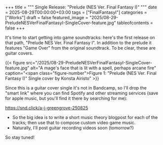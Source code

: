 +++
title = """
  Single Release: "Prelude (NES Ver. Final Fantasy I)"
  """
date = 2025-08-29T00:00:00+03:00
tags = ["FinalFantasyI"]
categories = ["Works"]
draft = false
featured_image = "2025/08-29-PreludeNESVerFinalFantasyI-SingleCover-feature.jpg"
tableofcontents = false
+++

It's time to start getting into game soundtracks:
here's the first release on that path,
"Prelude NES Ver. Final Fantasy I".
In addition to the prelude it features "Game Over"
from the original soundtrack.
To be clear, these are guitar covers.

<a id="figure--fig:PreludeNESVerFinalFantasyI-SingleCover-KonstaAiristo"></a>

{{< figure src="/2025/08-29-PreludeNESVerFinalFantasyI-SingleCover-feature.jpg" alt="A mage's face that is lit with a spell, perhaps arcane fire" caption="<span class=\"figure-number\">Figure 1: </span>\"Prelude (NES Ver. Final Fantasy I)\" Single cover by Konsta Airisto" >}}

Since this is a guitar cover single it's not in Bandcamp,
so I'll drop the "smart link" where you can find
Spotify and other streaming services (save for
apple music, but you'll find it there by searching for me):

<https://snd.click/a-j-greengrove-250825>

-   So the big idea is to write a short music theory blogpost
    for each of the tracks; then use that to compose custom
    video game music.
-   Naturally, I'll post guitar recording videos soon (tomorrow?)

So stay tuned!
